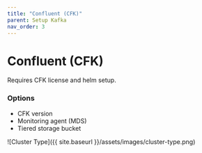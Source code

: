 ```yaml
---
title: "Confluent (CFK)"
parent: Setup Kafka
nav_order: 3
---
```


# Confluent (CFK)

Requires CFK license and helm setup.

### Options

- CFK version
- Monitoring agent (MDS)
- Tiered storage bucket

![Cluster Type]({{ site.baseurl }}/assets/images/cluster-type.png) 
